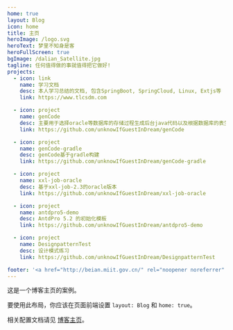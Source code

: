 ```yaml
---
home: true
layout: Blog
icon: home
title: 主页
heroImage: /logo.svg
heroText: 梦里不知身是客
heroFullScreen: true
bgImage: /dalian_Satellite.jpg
tagline: 任何值得做的事就值得把它做好!
projects:
  - icon: link
    name: 学习文档
    desc: 本人学习总结的文档, 包含SpringBoot, SpringCloud, Linux, Extjs等
    link: https://www.tlcsdm.com

  - icon: project
    name: genCode
    desc: 主要用于选择oracle等数据库的存储过程生成后台java代码以及根据数据库的表生成crud存储过程等
    link: https://github.com/unknowIfGuestInDream/genCode

  - icon: project
    name: genCode-gradle
    desc: genCode基于gradle构建
    link: https://github.com/unknowIfGuestInDream/genCode-gradle

  - icon: project
    name: xxl-job-oracle
    desc: 基于xxl-job-2.3的oracle版本 
    link: https://github.com/unknowIfGuestInDream/xxl-job-oracle

  - icon: project
    name: antdpro5-demo
    desc: AntdPro 5.2 的初始化模板
    link: https://github.com/unknowIfGuestInDream/antdpro5-demo

  - icon: project
    name: DesignpatternTest
    desc: 设计模式练习
    link: https://github.com/unknowIfGuestInDream/DesignpatternTest

footer: '<a href="http://beian.miit.gov.cn/" rel="noopener noreferrer" target="_blank">备案号: 辽ICP备2021000033号-1</a> | <a href="/about/site.html">关于网站</a>'
---
```


这是一个博客主页的案例。

要使用此布局，你应该在页面前端设置 `layout: Blog` 和 `home: true`。

相关配置文档请见 [博客主页](https://vuepress-theme-hope.github.io/v2/zh/guide/blog/home/)。
